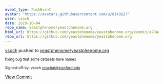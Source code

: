 ```yaml
---
event_type: PushEvent
avatar: "https://avatars.githubusercontent.com/u/814322?"
user: vsoch
date: 2020-10-04
repo_name: yeastphenome/yeastphenome.org
html_url: https://github.com/yeastphenome/yeastphenome.org/commit/a73ac917344de781d379a41a7b029fc2dea80977
repo_url: https://github.com/yeastphenome/yeastphenome.org
---
```


<a href='https://github.com/vsoch' target='_blank'>vsoch</a> pushed to <a href='https://github.com/yeastphenome/yeastphenome.org' target='_blank'>yeastphenome/yeastphenome.org</a>

<small>fixing bug that some datasets have names

Signed-off-by: vsoch <vsochat@stanford.edu></small>

<a href='https://github.com/yeastphenome/yeastphenome.org/commit/a73ac917344de781d379a41a7b029fc2dea80977' target='_blank'>View Commit</a>
